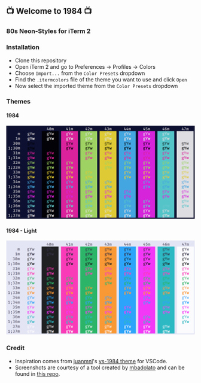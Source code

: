 ## 📺 Welcome to 1984 📺

### **80s Neon-Styles for iTerm 2**

### Installation
* Clone this repository
* Open iTerm 2 and go to Preferences -> Profiles -> Colors
* Choose `Import...` from the `Color Presets` dropdown
* Find the `.itermcolors` file of the theme you want to use and click `Open`
* Now select the imported theme from the `Color Presets` dropdown

### Themes
#### 1984
![Screenshot](screenshots/1984.png)

#### 1984 - Light
![Screenshot](screenshots/1984-light.png)

### Credit
* Inspiration comes from [juanmnl](https://github.com/juanmnl)'s [vs-1984 theme](https://github.com/juanmnl/vs-1984) for VSCode.
* Screenshots are courtesy of a tool created by [mbadolato](https://github.com/mbadolato) and can be found in [this repo](https://github.com/mbadolato/iTerm2-Color-Schemes).
